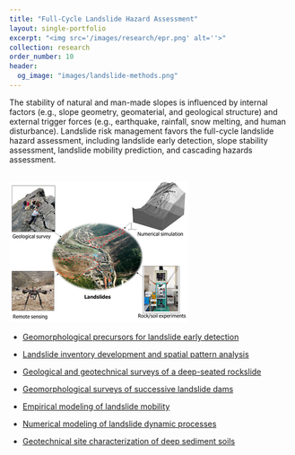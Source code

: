 ```yaml
---
title: "Full-Cycle Landslide Hazard Assessment"
layout: single-portfolio
excerpt: "<img src='/images/research/epr.png' alt=''>"
collection: research
order_number: 10
header: 
  og_image: "images/landslide-methods.png"
---
```



The stability of natural and man-made slopes is influenced by internal factors (e.g., slope geometry, geomaterial, and geological structure) and external trigger forces (e.g., earthquake, rainfall, snow melting, and human disturbance). Landslide risk management favors the full-cycle landslide hazard assessment, including landslide early detection, slope stability assessment, landslide mobility prediction, and cascading hazards assessment.

<br/><img src='/images/landslide-methods.png'>

* [Geomorphological precursors for landslide early detection](/posts/2022-blog-landslide-precursors)

* [Landslide inventory development and spatial pattern analysis](/posts/2018-blog-landslide-Jiuzhaigou) 

* [Geological and geotechnical surveys of a deep-seated rockslide](/posts/2018-blog-landslide-DGB)

* [Geomorphological surveys of successive landslide dams](/posts/2018-blog-landslide-dams)

* [Empirical modeling of landslide mobility](/posts/2017-blog-landslide-mobility)

* [Numerical modeling of landslide dynamic processes](/posts/2021-blog-landslide-DEM)

* [Geotechnical site characterization of deep sediment soils](/posts/2021-blog-deep-soil-DPT)
